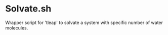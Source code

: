 # Solvate.sh
Wrapper script for 'tleap' to solvate a system with specific number of water molecules.
